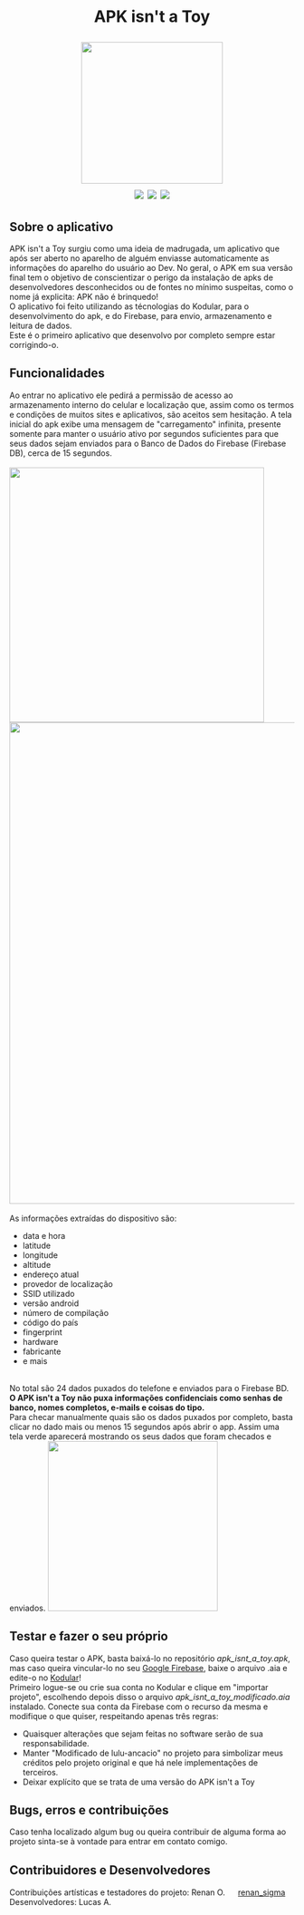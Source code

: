 <h1 align="center">
<p>APK isn't a Toy</p>
<img src=https://user-images.githubusercontent.com/110111018/186804085-6c000c7d-9b33-458e-a921-ea672ecd63a5.png width=250px>
<br>
<img src=https://img.shields.io/github/license/lulu-ancacio/APK_isnt_a_Toy>
<img src=http://img.shields.io/static/v1?label=tipo&message=apk&color=rgb(220,20,60)&style=flat>
<img src=http://img.shields.io/static/v1?label=kodular&message=version%201.5%20Fenix&color=rgb(138,43,226)&style=flat>
</h1>

<h2>Sobre o aplicativo</h2>
<p>
APK isn't a Toy surgiu como uma ideia de madrugada, um aplicativo que após ser aberto no aparelho de alguém enviasse automaticamente as informações do aparelho do usuário ao Dev. No geral, o APK em sua versão final tem o objetivo de conscientizar o perigo da instalação de apks de desenvolvedores desconhecidos ou de fontes no mínimo suspeitas, como o nome já explicita: APK não é brinquedo!
<br>
O aplicativo foi feito utilizando as técnologias do Kodular, para o desenvolvimento do apk, e do Firebase, para envio, armazenamento e leitura de dados.
<br>
Este é o primeiro aplicativo que desenvolvo por completo sempre estar corrigindo-o.
</p>

<h2>Funcionalidades</h2>
<p>
Ao entrar no aplicativo ele pedirá a permissão de acesso ao armazenamento interno do celular e localização que, assim como os termos e condições de muitos sites e aplicativos, são aceitos sem hesitação. A tela inicial do apk exibe uma mensagem de "carregamento" infinita, presente somente para manter o usuário ativo por segundos suficientes para que seus dados sejam enviados para o Banco de Dados do Firebase (Firebase DB), cerca de 15 segundos.
<br>
<br>
<img src=https://user-images.githubusercontent.com/110111018/186818526-4b8075af-0626-4415-ad8e-3e51609293e1.gif width=450px align=left>
<img src=https://user-images.githubusercontent.com/110111018/186823459-a97423ef-096d-4d13-87a6-5171842bc432.png width=850px>
<br>
<br>
As informações extraídas do dispositivo são:
<ul>
<li>data e hora</li> 
<li>latitude</li>
<li>longitude</li>
<li>altitude</li>
<li>endereço atual</li>
<li>provedor de localização</li>
<li>SSID utilizado</li>
<li>versão android</li>
<li>número de compilação</li>
<li>código do país</li>
<li>fingerprint</li>
<li>hardware</li>
<li>fabricante</li>
<li>e mais</li>
</ul>
<br>
No total são 24 dados puxados do telefone e enviados para o Firebase BD. <strong>O APK isn't a Toy não puxa informações confidenciais como senhas de banco, nomes completos, e-mails e coisas do tipo.</strong>
<br>
Para checar manualmente quais são os dados puxados por completo, basta clicar no dado mais ou menos 15 segundos após abrir o app. Assim uma tela verde aparecerá mostrando os seus dados que foram checados e enviados.
<img src=https://user-images.githubusercontent.com/110111018/186824469-c0a5df2e-382c-45d3-9aa2-48098f0a5dd6.png width=300px>
</p>

<h2>Testar e fazer o seu próprio</h2>
<p>
Caso queira testar o APK, basta baixá-lo no repositório <i>apk_isnt_a_toy.apk</i>, mas caso queira vincular-lo no seu <a href=https://firebase.google.com>Google Firebase</a>, baixe o arquivo .aia e edite-o no <a href=https://kodular.io>Kodular</a>! 
<br>
Primeiro logue-se ou crie sua conta no Kodular e clique em "importar projeto", escolhendo depois disso o arquivo <i>apk_isnt_a_toy_modificado.aia</i> instalado. Conecte sua conta da Firebase com o recurso da mesma e modifique o que quiser, respeitando apenas três regras:
<ul>
<li>Quaisquer alterações que sejam feitas no software serão de sua responsabilidade.</li>
<li>Manter "Modificado de lulu-ancacio" no projeto para simbolizar meus créditos pelo projeto original e que há nele implementações de terceiros.</li>
<li>Deixar explícito que se trata de uma versão do APK isn't a Toy </li>
</ul>
</p>

<h2>Bugs, erros e contribuições</h2>
<p>Caso tenha localizado algum bug ou queira contribuir de alguma forma ao projeto sinta-se à vontade para entrar em contato comigo.</p>

<h2>Contribuidores e Desenvolvedores</h2>
<p>
Contribuições artísticas e testadores do projeto: Renan O.&nbsp;<img src=https://upload.wikimedia.org/wikipedia/commons/5/58/Instagram-Icon.png width=15px> <a href=https://www.instagram.com/renan_sigma/>renan_sigma</a>
<br>
Desenvolvedores: Lucas A.
</p>
